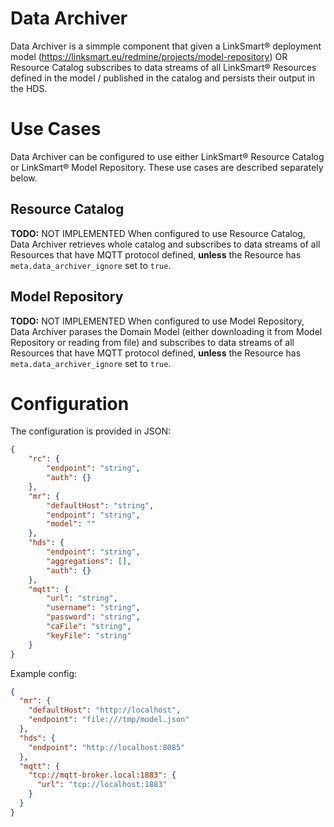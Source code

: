 Data Archiver
=====

Data Archiver is a simmple component that given a LinkSmart® deployment model (https://linksmart.eu/redmine/projects/model-repository) OR Resource Catalog subscribes to data streams of all LinkSmart® Resources defined in the model / published in the catalog and persists their output in the HDS.

# Use Cases

Data Archiver can be configured to use either LinkSmart® Resource Catalog or LinkSmart® Model Repository. These use cases are described separately below.

## Resource Catalog

**TODO:** NOT IMPLEMENTED
When configured to use Resource Catalog, Data Archiver retrieves whole catalog and subscribes to data streams of all Resources that have MQTT protocol defined, **unless** the Resource has `meta.data_archiver_ignore` set to `true`.

## Model Repository

**TODO:** NOT IMPLEMENTED
When configured to use Model Repository, Data Archiver parases the Domain Model (either downloading it from Model Repository or reading from file) and subscribes to data streams of all Resources that have MQTT protocol defined, **unless** the Resource has `meta.data_archiver_ignore` set to `true`.


# Configuration

The configuration is provided in JSON:

```json
{
    "rc": {
        "endpoint": "string",
        "auth": {}
    },
    "mr": {
        "defaultHost": "string",
        "endpoint": "string",
        "model": ""
    },
    "hds": {
        "endpoint": "string",
        "aggregations": [],
        "auth": {}
    },
    "mqtt": {
        "url": "string",
        "username": "string",
        "password": "string",
        "caFile": "string",
        "keyFile": "string"
    }
}
```

Example config:
```json
{
  "mr": {
    "defaultHost": "http://localhost",
    "endpoint": "file:///tmp/model.json"
  },
  "hds": {
    "endpoint": "http://localhost:8085"
  },
  "mqtt": {
    "tcp://mqtt-broker.local:1883": {
      "url": "tcp://localhost:1883"
    }
  }
}
```